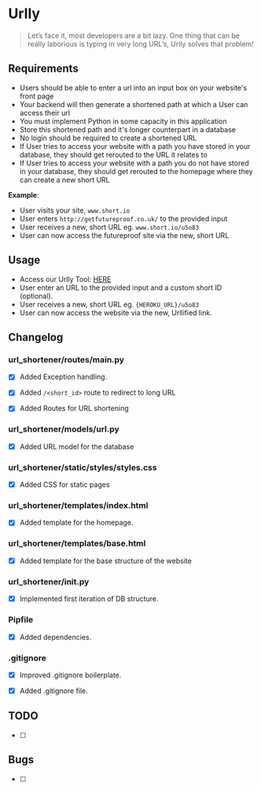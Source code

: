 # Urlly

> Let’s face it, most developers are a bit lazy. One thing that can be really laborious is typing in very long URL’s, Urlly solves that problem!


## Requirements
- Users should be able to enter a url into an input box on your website's front page
- Your backend will then generate a shortened path at which a User can access their url
- You must implement Python in some capacity in this application
- Store this shortened path and it's longer counterpart in a database
- No login should be required to create a shortened URL
- If User tries to access your website with a path you have stored in your database, they should get rerouted to the URL it relates to 
- If User tries to access your website with a path you do not have stored in your database, they should get rerouted to the homepage where they can create a new short URL 

**Example**:
- User visits your site, `www.short.io`
- User enters `http://getfutureproof.co.uk/` to the provided input
- User receives a new, short URL eg. `www.short.io/u5o83` 
- User can now access the futureproof site via the new, short URL


## Usage

* Access our Urlly Tool: [HERE](https://weion.social)
* User enter an URL to the provided input and a custom short ID (optional).
* User receives a new, short URL eg. `{HEROKU_URL}/u5o83` 
* User can now access the website via the new, Urllified link.

## Changelog

### url_shortener/routes/main.py

- [x] Added Exception handling.

- [x] Added `/<short_id>` route to redirect to long URL

- [x] Added Routes for URL shortening

### url_shortener/models/url.py

- [x] Added URL model for the database

### url_shortener/static/styles/styles.css

- [x] Added CSS for static pages

### url_shortener/templates/index.html

- [x] Added template for the homepage.

### url_shortener/templates/base.html

- [x] Added template for the base structure of the website

### url_shortener/__init__.py

- [x] Implemented first iteration of DB structure.

### Pipfile

- [x] Added dependencies.

### .gitignore

- [x] Improved .gitignore boilerplate.

- [x] Added .gitignore file.

## TODO

- [ ] 

## Bugs

- [ ] 